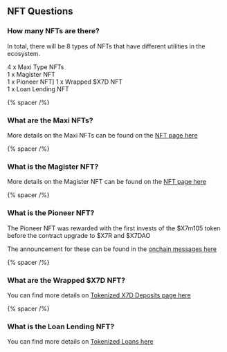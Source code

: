 ## NFT Questions

### How many NFTs are there?

In total, there will be 8 types of NFTs that have different utilities in the ecosystem.

4 x Maxi Type NFTs\
1 x Magister NFT\
1 x Pioneer NFT]
1 x Wrapped $X7D NFT\
1 x Loan Lending NFT

{% spacer /%}

### What are the Maxi NFTs?

More details on the Maxi NFTs can be found on the [NFT page here](/nfts/)

{% spacer /%}

### What is the Magister NFT?

More details on the Magister NFT can be found on the [NFT page here](/nfts/)

{% spacer /%}

### What is the Pioneer NFT?

The Pioneer NFT was rewarded with the first invests of the $X7m105 token before the contract upgrade to $X7R and $X7DAO

The announcement for these can be found in the [onchain messages here](/docs/onchains/954-nov-08-2022-012623-am-utc/)

{% spacer /%}

### What are the Wrapped $X7D NFT?

You can find more details on [Tokenized X7D Deposits page here](/docs/whitepaper/x7deposit/#tokenized-x7-d-deposits)

{% spacer /%}

### What is the Loan Lending NFT?

You can find more details on [Tokenized Loans here](/docs/whitepaper/lending-functionality/#tokenized-loans)
